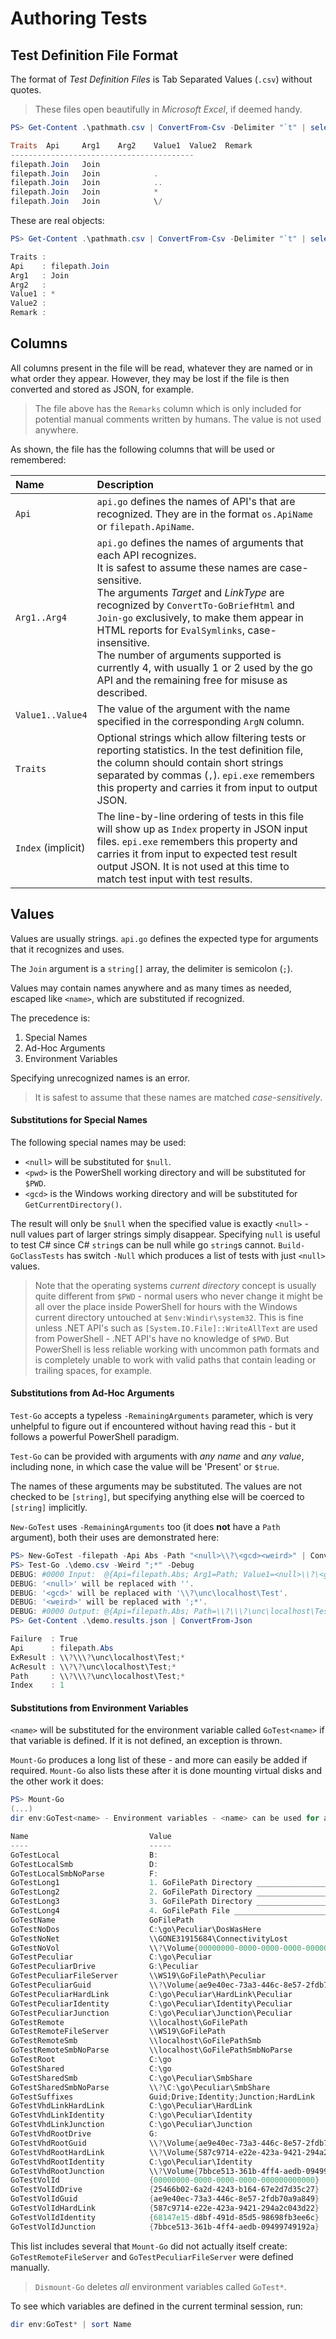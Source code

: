 # Authoring Tests

## Test Definition File Format

The format of *Test Definition Files* is Tab Separated Values (`.csv`) without quotes.

> These files open beautifully in *Microsoft Excel*, if deemed handy.

```PowerShell
PS> Get-Content .\pathmath.csv | ConvertFrom-Csv -Delimiter "`t" | select -First 5

Traits  Api     Arg1    Arg2    Value1  Value2  Remark
-----------------------------------------
filepath.Join   Join
filepath.Join   Join            .
filepath.Join   Join            ..
filepath.Join   Join            *
filepath.Join   Join            \/
```
These are real objects:
```PowerShell
PS> Get-Content .\pathmath.csv | ConvertFrom-Csv -Delimiter "`t" | select -First 5 | where Value1 -eq "*"

Traits :
Api    : filepath.Join
Arg1   : Join
Arg2   :
Value1 : *
Value2 :
Remark :
```

## Columns
All columns present in the file will be read, whatever they are named or in what order they appear. However, they may be lost if the file is then converted and stored as JSON, for example.

> The file above has the `Remarks` column which is only included for potential manual comments written by humans. The value is not used anywhere.

As shown, the file has the following columns that will be used or remembered:

|Name|Description|
|:--           |:--|
|`Api`           |`api.go` defines the names of API's that are recognized. They are in the format `os.ApiName` or `filepath.ApiName`.
|`Arg1..Arg4`    |`api.go` defines the names of arguments that each API recognizes.<br/>It is safest to assume these names are case-sensitive.<br/>The arguments *Target* and *LinkType* are recognized by `ConvertTo-GoBriefHtml` and `Join-go` exclusively, to make them appear in HTML reports for `EvalSymlinks`, case-insensitive.<br/>The number of arguments supported is currently 4, with usually 1 or 2 used by the go API and the remaining free for misuse as described.
|`Value1..Value4`|The value of the argument with the name specified in the corresponding `ArgN` column.
|`Traits`        |Optional strings which allow filtering tests or reporting statistics. In the test definition file, the column should contain short strings separated by commas (`,`). `epi.exe` remembers this property and carries it from input to output JSON.
|`Index` (implicit)|The line-by-line ordering of tests in this file will show up as `Index` property in JSON input files. `epi.exe` remembers this property and carries it from input to expected test result output JSON. It is not used at this time to match test input with test results.

## Values

Values are usually strings. `api.go` defines the expected type for arguments that it recognizes and uses.

The `Join` argument is a `string[]` array, the delimiter is semicolon (`;`).

Values may contain names anywhere and as many times as needed, escaped like `<name>`, which are substituted if recognized.

The precedence is:
1. Special Names
1. Ad-Hoc Arguments
1. Environment Variables

Specifying unrecognized names is an error.

> It is safest to assume that these names are matched *case-sensitively*.

#### Substitutions for Special Names
The following special names may be used:

* `<null>` will be substituted for `$null`.
* `<pwd>` is the PowerShell working directory and will be substituted for `$PWD`.
* `<gcd>` is the Windows working directory and will be substituted for `GetCurrentDirectory()`.

The result will only be `$null` when the specified value is exactly `<null>` - null values part of larger strings simply disappear.
Specifying `null` is useful to test C# since C# `string`s can be null while go `string`s cannot. `Build-GoClassTests` has switch `-Null` which produces a list of tests with just `<null>` values.


> Note that the operating systems *current directory* concept is usually quite different from `$PWD` - normal users who never change it might be all over the place inside PowerShell for hours with the Windows current directory untouched at `$env:Windir\system32`. This is fine unless .NET API's such as `[System.IO.File]::WriteAllText` are used from PowerShell - .NET API's have no knowledge of `$PWD`. But PowerShell is less reliable working with uncommon path formats and is completely unable to work with valid paths that contain leading or trailing spaces, for example.

#### Substitutions from Ad-Hoc Arguments

`Test-Go` accepts a typeless `-RemainingArguments` parameter, which is very unhelpful to figure out if encountered without having read this - but it follows a powerful PowerShell paradigm.

`Test-Go` can be provided with arguments with *any name* and *any value*, including none, in which case the value will be 'Present' or `$true`.

The names of these arguments may be substituted. The values are not checked to be `[string]`, but specifying anything else will be coerced to `[string]` implicitly.

`New-GoTest` uses `-RemainingArguments` too (it does **not** have a `Path` argument), both their uses are demonstrated here:

```PowerShell
PS> New-GoTest -filepath -Api Abs -Path "<null>\\?\<gcd><weird>" | ConvertTo-GoCsv | Out-File .\demo.csv
PS> Test-Go .\demo.csv -Weird ";*" -Debug
DEBUG: #0000 Input:  @{Api=filepath.Abs; Arg1=Path; Value1=<null>\\?\<gcd><weird>}
DEBUG: '<null>' will be replaced with ''.
DEBUG: '<gcd>' will be replaced with '\\?\unc\localhost\Test'.
DEBUG: '<weird>' will be replaced with ';*'.
DEBUG: #0000 Output: @{Api=filepath.Abs; Path=\\?\\\?\unc\localhost\Test;*}
PS> Get-Content .\demo.results.json | ConvertFrom-Json

Failure  : True
Api      : filepath.Abs
ExResult : \\?\\\?\unc\localhost\Test;*
AcResult : \\?\?\unc\localhost\Test;*
Path     : \\?\\\?\unc\localhost\Test;*
Index    : 1
```

#### Substitutions from Environment Variables

`<name>` will be substituted for the environment variable called `GoTest<name>` if that variable is defined. If it is not defined, an exception is thrown.

`Mount-Go` produces a long list of these - and more can easily be added if required. `Mount-Go` also lists these after it is done mounting virtual disks and the other work it does:

```PowerShell
PS> Mount-Go
(...)
dir env:GoTest<name> - Environment variables - <name> can be used for argument substitution

Name                           Value
----                           -----
GoTestLocal                    B:
GoTestLocalSmb                 D:
GoTestLocalSmbNoParse          F:
GoTestLong1                    1. GoFilePath Directory ______________________________________________________________________________________________________________________________…
GoTestLong2                    2. GoFilePath Directory ______________________________________________________________________________________________________________________________…
GoTestLong3                    3. GoFilePath Directory ______________________________________________________________________________________________________________________________…
GoTestLong4                    4. GoFilePath File ___________________________________________________________________________________________________________________________________…
GoTestName                     GoFilePath
GoTestNoDos                    C:\go\Peculiar\DosWasHere
GoTestNoNet                    \\GONE31915684\ConnectivityLost
GoTestNoVol                    \\?\Volume{00000000-0000-0000-0000-000000000000}
GoTestPeculiar                 C:\go\Peculiar
GoTestPeculiarDrive            G:\Peculiar
GoTestPeculiarFileServer       \\WS19\GoFilePath\Peculiar
GoTestPeculiarGuid             \\?\Volume{ae9e40ec-73a3-446c-8e57-2fdb70a9a849}\Peculiar
GoTestPeculiarHardLink         C:\go\Peculiar\HardLink\Peculiar
GoTestPeculiarIdentity         C:\go\Peculiar\Identity\Peculiar
GoTestPeculiarJunction         C:\go\Peculiar\Junction\Peculiar
GoTestRemote                   \\localhost\GoFilePath
GoTestRemoteFileServer         \\WS19\GoFilePath
GoTestRemoteSmb                \\localhost\GoFilePathSmb
GoTestRemoteSmbNoParse         \\localhost\GoFilePathSmbNoParse
GoTestRoot                     C:\go
GoTestShared                   C:\go
GoTestSharedSmb                C:\go\Peculiar\SmbShare
GoTestSharedSmbNoParse         \\?\C:\go\Peculiar\SmbShare
GoTestSuffixes                 Guid;Drive;Identity;Junction;HardLink
GoTestVhdLinkHardLink          C:\go\Peculiar\HardLink
GoTestVhdLinkIdentity          C:\go\Peculiar\Identity
GoTestVhdLinkJunction          C:\go\Peculiar\Junction
GoTestVhdRootDrive             G:
GoTestVhdRootGuid              \\?\Volume{ae9e40ec-73a3-446c-8e57-2fdb70a9a849}
GoTestVhdRootHardLink          \\?\Volume{587c9714-e22e-423a-9421-294a2c043d22}
GoTestVhdRootIdentity          C:\go\Peculiar\Identity
GoTestVhdRootJunction          \\?\Volume{7bbce513-361b-4ff4-aedb-09499749192a}
GoTestVolId                    {00000000-0000-0000-0000-000000000000}
GoTestVolIdDrive               {25466b02-6a2d-4243-b164-67e2d7d35c27}
GoTestVolIdGuid                {ae9e40ec-73a3-446c-8e57-2fdb70a9a849}
GoTestVolIdHardLink            {587c9714-e22e-423a-9421-294a2c043d22}
GoTestVolIdIdentity            {68147e15-d8bf-491d-85d5-98698fb3ee6c}
GoTestVolIdJunction            {7bbce513-361b-4ff4-aedb-09499749192a}
```

This list includes several that `Mount-Go` did not actually itself create: `GoTestRemoteFileServer` and `GoTestPeculiarFileServer` were defined manually.

> `Dismount-Go` deletes *all* environment variables called `GoTest*`.

To see which variables are defined in the current terminal session, run:
```PowerShell
dir env:GoTest* | sort Name
```

